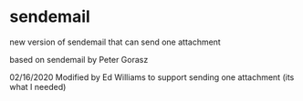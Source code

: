 # sendemail
new version of sendemail that can send one attachment

based on sendemail by Peter Gorasz

02/16/2020  Modified by Ed Williams to support sending one attachment (its what I needed)   

